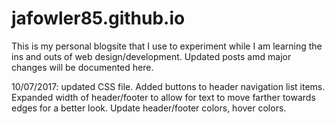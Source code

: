 # jafowler85.github.io
This is my personal blogsite that I use to experiment while I am learning the ins and outs of web design/development. Updated posts amd major changes will be documented here.

10/07/2017: updated CSS file. Added buttons to header navigation list items. Expanded width of header/footer to allow for text to move farther towards edges for a better look. Update header/footer colors, hover colors.
